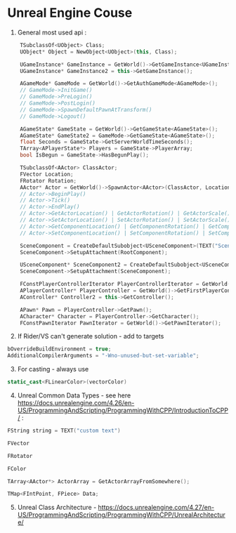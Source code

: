 # Unreal Engine Couse 

1) General most used api : 

```c++
    TSubclassOf<UObject> Class;
    UObject* Object = NewObject<UObject>(this, Class);

    UGameInstance* GameInstance = GetWorld()->GetGameInstance<UGameInstance>();
    UGameInstance* GameInstance2 = this->GetGameInstance();

    AGameMode* GameMode = GetWorld()->GetAuthGameMode<AGameMode>();
    // GameMode->InitGame()
    // GameMode->PreLogin()
    // GameMode->PostLogin()
    // GameMode->SpawnDefaultPawnAtTransform()
    // GameMode->Logout()

    AGameState* GameState = GetWorld()->GetGameState<AGameState>();
    AGameState* GameState2 = GameMode->GetGameState<AGameState>();
    float Seconds = GameState->GetServerWorldTimeSeconds();
    TArray<APlayerState*> Players = GameState->PlayerArray;
    bool IsBegun = GameState->HasBegunPlay();

    TSubclassOf<AActor> ClassActor;
    FVector Location;
    FRotator Rotation;
    AActor* Actor = GetWorld()->SpawnActor<AActor>(ClassActor, Location, Rotation);
    // Actor->BeginPlay()
    // Actor->Tick()
    // Actor->EndPlay()
    // Actor->GetActorLocation() | GetActorRotation() | GetActorScale()
    // Actor->SetActorLocation() | SetActorRotation() | SetActorScale()
    // Actor->GetComponentLocation() | GetComponentRotation() | GetComponentScale()
    // Actor->SetComponentLocation() | SetComponentRotation() | SetComponentScale()

    SceneComponent = CreateDefaultSubobject<USceneComponent>(TEXT("SceneComponent"));
    SceneComponent->SetupAttachment(RootComponent);

    USceneComponent* SceneComponent2 = CreateDefaultSubobject<USceneComponent>(TEXT("SceneComponent"));
    SceneComponent->SetupAttachment(SceneComponent);

    FConstPlayerControllerIterator PlayerControllerIterator = GetWorld()->GetPlayerControllerIterator();
    APlayerController* PlayerController = GetWorld()->GetFirstPlayerController();
    AController* Controller2 = this->GetController();

    APawn* Pawn = PlayerController->GetPawn();
    ACharacter* Character = PlayerController->GetCharacter();
    FConstPawnIterator PawnIterator = GetWorld()->GetPawnIterator();
```


2)  If Rider/VS can't generate solution - add to targets

```c#
bOverrideBuildEnvironment = true;
AdditionalCompilerArguments = "-Wno-unused-but-set-variable";
```

3) For casting - always use 
```c++
static_cast<FLinearColor>(vectorColor) 
```


4) Unreal Common Data Types - see here https://docs.unrealengine.com/4.26/en-US/ProgrammingAndScripting/ProgrammingWithCPP/IntroductionToCPP/ :

```c++
FString string = TEXT("custom text")

FVector 

FRotator 

FColor

TArray<AActor*> ActorArray = GetActorArrayFromSomewhere();

TMap<FIntPoint, FPiece> Data;
```


5) Unreal Class Architecture - https://docs.unrealengine.com/4.27/en-US/ProgrammingAndScripting/ProgrammingWithCPP/UnrealArchitecture/
